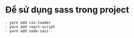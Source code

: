 # Để sử dụng sass trong project

    - yarn add css-loader
    - yarn add react-script
    - yarn add node-sass
